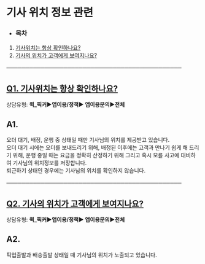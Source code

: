 # 기사 위치 정보 관련

* ### **목차**

1. [기사위치는 항상 확인하나요?](#01HS0C622K9ST3MC9GA8ZMA620)
2. [기사의 위치가 고객에게 보여지나요?](#01HS0C7FMXCKAABFFHW26AFDGC)

──────────────────────────────────────────────

[**Q1. 기사위치는 항상 확인하나요?**](#h_01JB12PBAQK7Y5DY53G93CHNZX)
--------------------------------------------------------

상담유형: **퀵\_픽커▶앱이용/정책▶ 앱이용문의▶전체**

**A1.**
-------

오더 대기, 배정, 운행 중 상태일 때만 기사님의 위치를 제공받고 있습니다.  
오더 대기 시에는 오더를 보내드리기 위해, 배정된 이후에는 고객과 만나기 쉽게 해 드리기 위해, 운행 중일 때는 요금을 정확히 산정하기 위해 그리고 혹시 모를 사고에 대비하여 기사님의 위치정보를 저장합니다.  
퇴근하기 상태인 경우에는 기사님의 위치를 확인하지 않습니다.

──────────────────────────────────────────────

[**Q2. 기사의 위치가 고객에게 보여지나요?**](#h_01JB12PBAQK7Y5DY53G93CHNZX)
------------------------------------------------------------

상담유형: **퀵\_픽커▶앱이용/정책▶ 앱이용문의▶전체**

**A2.**
-------

픽업출발과 배송출발 상태일 때 기사님의 위치가 노출되고 있습니다.